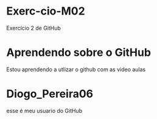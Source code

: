 # Exerc-cio-M02
Exercício 2 de GitHub
# Aprendendo sobre o GitHub
Estou aprendendo a utlizar o github com as video aulas
# Diogo_Pereira06
esse é meu usuario do GitHub
